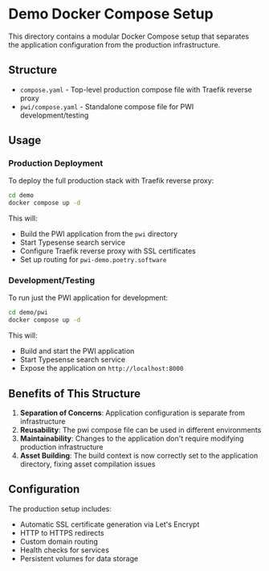 # Demo Docker Compose Setup

This directory contains a modular Docker Compose setup that separates the application configuration from the production infrastructure.

## Structure

- `compose.yaml` - Top-level production compose file with Traefik reverse proxy
- `pwi/compose.yaml` - Standalone compose file for PWI development/testing

## Usage

### Production Deployment

To deploy the full production stack with Traefik reverse proxy:

```bash
cd demo
docker compose up -d
```

This will:

- Build the PWI application from the `pwi` directory
- Start Typesense search service
- Configure Traefik reverse proxy with SSL certificates
- Set up routing for `pwi-demo.poetry.software`

### Development/Testing

To run just the PWI application for development:

```bash
cd demo/pwi
docker compose up -d
```

This will:

- Build and start the PWI application
- Start Typesense search service
- Expose the application on `http://localhost:8000`

## Benefits of This Structure

1. **Separation of Concerns**: Application configuration is separate from infrastructure
2. **Reusability**: The pwi compose file can be used in different environments
3. **Maintainability**: Changes to the application don't require modifying production infrastructure
4. **Asset Building**: The build context is now correctly set to the application directory, fixing asset compilation issues

## Configuration

The production setup includes:

- Automatic SSL certificate generation via Let's Encrypt
- HTTP to HTTPS redirects
- Custom domain routing
- Health checks for services
- Persistent volumes for data storage
